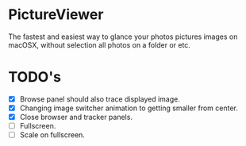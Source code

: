 # PictureViewer
The fastest and easiest way to glance your photos pictures images on macOSX, without selection all photos on a folder or etc.

# TODO's
- [x] Browse panel should also trace displayed image.
- [x] Changing image switcher animation to getting smaller from center.
- [x] Close browser and tracker panels.
- [ ] Fullscreen.
- [ ] Scale on fullscreen.
